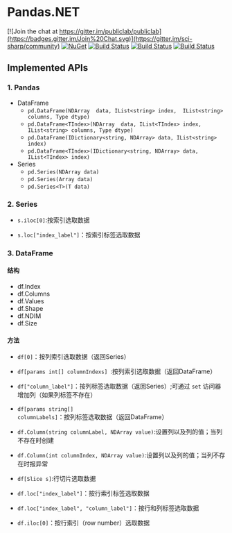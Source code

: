 # Pandas.NET

[![Join the chat at https://gitter.im/publiclab/publiclab](https://badges.gitter.im/Join%20Chat.svg)](https://gitter.im/sci-sharp/community)
[![NuGet](https://img.shields.io/nuget/dt/Pandas.NET.svg)](https://www.nuget.org/packages/Pandas.NET)
[![Build Status](https://dev.azure.com/scisharp/Pandas.NET/_apis/build/status/Windows%20CI?branchName=master&label=Windows)](https://dev.azure.com/scisharp/Pandas.NET/_build/latest?definitionId=2&branchName=master)
[![Build Status](https://dev.azure.com/scisharp/Pandas.NET/_apis/build/status/Ubuntu%20CI?branchName=master&label=Ubuntu)](https://dev.azure.com/scisharp/Pandas.NET/_build/latest?definitionId=3&branchName=master)
[![Build Status](https://dev.azure.com/scisharp/Pandas.NET/_apis/build/status/macOS%20CI?branchName=master&label=MacOS)](https://dev.azure.com/scisharp/Pandas.NET/_build/latest?definitionId=1&branchName=master)

## Implemented APIs

### 1. Pandas

* DataFrame
  * `pd.DataFrame(NDArray  data, IList<string> index,  IList<string> columns, Type dtype)`
  * `pd.DataFrame<TIndex>(NDArray  data, IList<TIndex> index,  IList<string> columns, Type dtype)`
  * `pd.DataFrame(IDictionary<string, NDArray> data, IList<string> index)`
  * `pd.DataFrame<TIndex>(IDictionary<string, NDArray> data, IList<TIndex> index)`
* Series
  * `pd.Series(NDArray data)`
  * `pd.Series(Array data)`
  * `pd.Series<T>(T data)`

### 2. Series

* `s.iloc[0]`:按索引选取数据

* `s.loc["index_label"]`：按索引标签选取数据

### 3. DataFrame

#### 结构

* df.Index
* df.Columns
* df.Values
* df.Shape
* df.NDIM
* df.Size

#### 方法

* `df[0]`：按列索引选取数据（返回Series）
* `df[params int[] columnIndexs] `:按列索引选取数据（返回DataFrame）
* `df["column_label"]`：按列标签选取数据（返回Series）;可通过 `set` 访问器增加列（如果列标签不存在）
* `df[params string[] columnLabels]`：按列标签选取数据（返回DataFrame）
* `df.Column(string columnLabel, NDArray value)`:设置列以及列的值；当列不存在时创建
* `df.Column(int columnIndex, NDArray value)`:设置列以及列的值；当列不存在时报异常
* `df[Slice s]`:行切片选取数据

* `df.loc["index_label"]`：按行索引标签选取数据
* `df.loc["index_label", "column_label"]`：按行和列标签选取数据
* `df.iloc[0]`：按行索引（row number）选取数据

